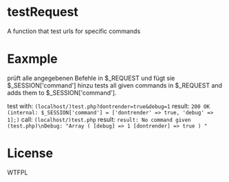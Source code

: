 # testRequest
A function that test urls for specific commands

# Eaxmple
prüft alle angegebenen Befehle in $_REQUEST und fügt sie $_SESSION['command'] hinzu
tests all given commands in $_REQUEST and adds them to $_SESSION['command'].

test with: `(localhost/)test.php?dontrender=true&debug=1`
result: `200 OK (internal: $_SESSION['command'] = ['dontrender' => true, 'debug' => 1];)`
call: `(localhost/)test.php`
result: `result: No command given (test.php)\nDebug: "Array ( [debug] => 1 [dontrender] => true ) "`

# License
WTFPL
